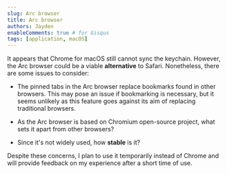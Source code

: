 ```yaml
---
slug: Arc browser
title: Arc browser
authors: Jayden
enableComments: true # for Gisqus
tags: [application, macOS]
---
```


It appears that Chrome for macOS still cannot sync the keychain. However, the Arc browser could be a viable **alternative** to Safari. Nonetheless, there are some issues to consider:

- The pinned tabs in the Arc browser replace bookmarks found in other browsers. This may pose an issue if bookmarking is necessary, but it seems unlikely as this feature goes against its aim of replacing traditional browsers.

- As the Arc browser is based on Chromium open-source project, what sets it apart from other browsers?

- Since it's not widely used, how **stable** is it?

Despite these concerns, I plan to use it temporarily instead of Chrome and will provide feedback on my experience after a short time of use.